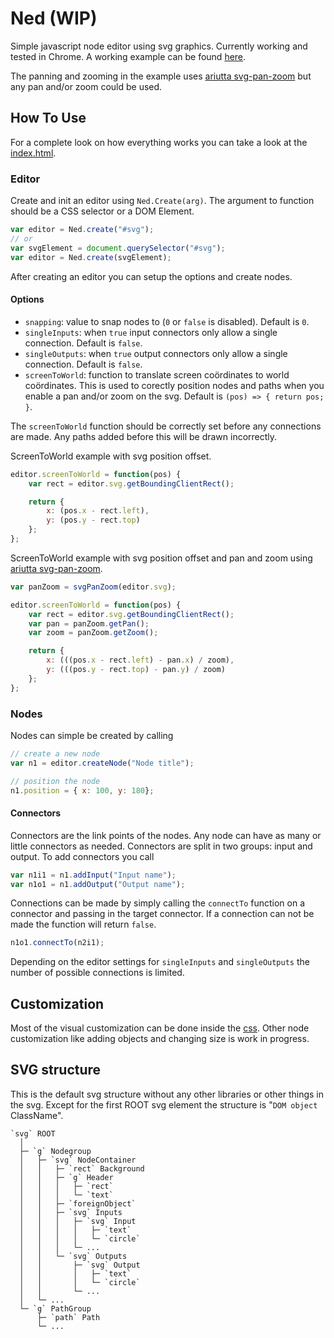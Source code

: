 # Ned (WIP)
Simple javascript node editor using svg graphics. Currently working and tested in Chrome. A working example can be found [here](https://depuits.github.io/ned).

The panning and zooming in the example uses [ariutta svg-pan-zoom](https://github.com/ariutta/svg-pan-zoom) but any pan and/or zoom could be used.

## How To Use
For a complete look on how everything works you can take a look at the [index.html](./index.html).

### Editor
Create and init an editor using `Ned.Create(arg)`. The argument to function should be a CSS selector or a DOM Element.
```javascript
var editor = Ned.create("#svg");
// or
var svgElement = document.querySelector("#svg");
var editor = Ned.create(svgElement);
```

After creating an editor you can setup the options and create nodes.

#### Options
+ `snapping`: value to snap nodes to (`0` or `false` is disabled). Default is `0`.
+ `singleInputs`: when `true` input connectors only allow a single connection. Default is `false`.
+ `singleOutputs`: when `true` output connectors only allow a single connection. Default is `false`.
+ `screenToWorld`: function to translate screen coördinates to world coördinates. This is used to corectly position nodes and paths when you enable a pan and/or zoom on the svg. Default is `(pos) => { return pos; }`.

The `screenToWorld` function should be correctly set before any connections are made. Any paths added before this will be drawn incorrectly.

ScreenToWorld example with svg position offset.
```javascript
editor.screenToWorld = function(pos) {
	var rect = editor.svg.getBoundingClientRect();

	return { 
		x: (pos.x - rect.left), 
		y: (pos.y - rect.top)
	};
};
```

ScreenToWorld example with svg position offset and pan and zoom using [ariutta svg-pan-zoom](https://github.com/ariutta/svg-pan-zoom).
```javascript
var panZoom = svgPanZoom(editor.svg);

editor.screenToWorld = function(pos) {
	var rect = editor.svg.getBoundingClientRect();
	var pan = panZoom.getPan();
	var zoom = panZoom.getZoom();

	return { 
		x: (((pos.x - rect.left) - pan.x) / zoom), 
		y: (((pos.y - rect.top) - pan.y) / zoom)
	};
};
```

### Nodes
Nodes can simple be created by calling 
```javascript
// create a new node
var n1 = editor.createNode("Node title");

// position the node
n1.position = { x: 100, y: 180};
```

#### Connectors
Connectors are the link points of the nodes. Any node can have as many or little connectors as needed. Connectors are split in two groups: input and output. To add connectors you call
```javascript
var n1i1 = n1.addInput("Input name");
var n1o1 = n1.addOutput("Output name");
```

Connections can be made by simply calling the `connectTo` function on a connector and passing in the target connector. If a connection can not be made the function will return `false`.
```javascript
n1o1.connectTo(n2i1);
```

Depending on the editor settings for `singleInputs` and `singleOutputs` the number of possible connections is limited.

## Customization
Most of the visual customization can be done inside the [css](./ned.css). Other node customization like adding objects and changing size is work in progress.

## SVG structure
This is the default svg structure without any other libraries or other things in the svg. Except for the first ROOT svg element the structure is "`DOM object` ClassName".

```
`svg` ROOT  
  │  
  ├─ `g` Nodegroup  
  │   ├─ `svg` NodeContainer  
  │   │   ├─ `rect` Background  
  │   │   ├─ `g` Header  
  │   │   │   ├─ `rect`  
  │   │   │   └─ `text`  
  │   │   ├─ `foreignObject`  
  │   │   ├─ `svg` Inputs  
  │   │   │   ├─ `svg` Input  
  │   │   │   │   ├─ `text`  
  │   │   │   │   └─ `circle`  
  │   │   │   └─ ...  
  │   │   └─ `svg` Outputs  
  │   │       ├─ `svg` Output  
  │   │       │   ├─ `text`  
  │   │       │   └─ `circle`  
  │   │       └─ ...  
  │   └─ ...  
  └─ `g` PathGroup  
      ├─ `path` Path  
      └─ ...  
```
